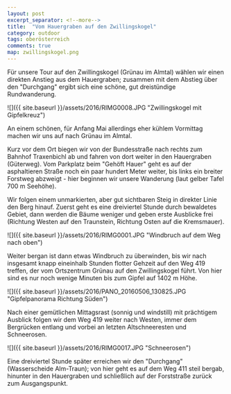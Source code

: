 ```yaml
---
layout: post
excerpt_separator: <!--more-->
title:  "Vom Hauergraben auf den Zwillingskogel"
category: outdoor
tags: oberösterreich
comments: true
map: zwillingskogel.png
---
```


Für unsere Tour auf den Zwillingskogel (Grünau im Almtal) wählen wir einen direkten Anstieg aus dem Hauergraben; zusammen mit dem Abstieg über den "Durchgang" ergibt sich eine schöne, gut dreistündige Rundwanderung.
 
<!--more-->

![]({{ site.baseurl }}/assets/2016/RIMG0008.JPG "Zwillingskogel mit Gipfelkreuz")

An einem schönen, für Anfang Mai allerdings eher kühlem Vormittag machen wir uns auf nach Grünau im Almtal.

Kurz vor dem Ort biegen wir von der Bundesstraße nach rechts zum Bahnhof Traxenbichl ab und fahren von dort weiter in den Hauergraben (Güterweg).
Vom Parkplatz beim "Gehöft Hauer" geht es auf der asphaltieren Straße noch ein paar hundert Meter weiter, bis links ein breiter Forstweg abzweigt - hier beginnen wir unsere Wanderung (laut gelber Tafel 700 m Seehöhe).

Wir folgen einem unmarkierten, aber gut sichtbaren Steig in direkter Linie den Berg hinauf. Zuerst geht es eine dreiviertel Stunde durch bewaldetes Gebiet, dann werden die Bäume weniger und geben erste Ausblicke frei (Richtung Westen auf den Traunstein, Richtung Osten auf die Kremsmauer).

![]({{ site.baseurl }}/assets/2016/RIMG0001.JPG "Windbruch auf dem Weg nach oben")

Weiter bergan ist dann etwas Windbruch zu überwinden, bis wir nach insgesamt knapp eineinhalb Stunden flotter Gehzeit auf den Weg 419 treffen, der vom Ortszentrum Grünau auf den Zwillingskogel führt. Von hier sind es nur noch wenige Minuten bis zum Gipfel auf 1402 m Höhe.

![]({{ site.baseurl }}/assets/2016/PANO_20160506_130825.JPG "Gipfelpanorama Richtung Süden")

Nach einer gemütlichen Mittagsrast (sonnig und windstill) mit prächtigem Ausblick folgen wir dem Weg 419 weiter nach Westen, immer dem Bergrücken entlang und vorbei an letzten Altschneeresten und Schneerosen.

![]({{ site.baseurl }}/assets/2016/RIMG0017.JPG "Schneerosen")

Eine dreiviertel Stunde später erreichen wir den "Durchgang" (Wasserscheide Alm-Traun); von hier geht es auf dem Weg 411 steil bergab, hinunter in den Hauergraben und schließlich auf der Forststraße zurück zum Ausgangspunkt.
